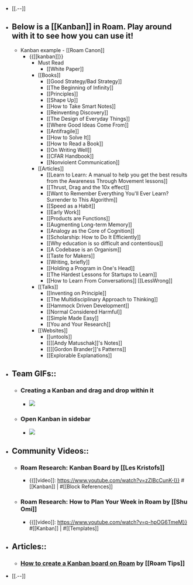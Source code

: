 - [[.--]]
- ## Below is a [[Kanban]] in Roam. Play around with it to see how you can use it!
    - Kanban example - [[Roam Canon]]
        - {{[[kanban]]}}
            - Must Read
                - [[White Paper]]
            - [[Books]]
                - [[Good Strategy/Bad Strategy]]
                - [[The Beginning of Infinity]]
                - [[Principles]]
                - [[Shape Up]]
                - [[How to Take Smart Notes]]
                - [[Reinventing Discovery]]
                - [[The Design of Everyday Things]]
                - [[Where Good Ideas Come From]]
                - [[Antifragile]]
                - [[How to Solve It]]
                - [[How to Read a Book]]
                - [[On Writing Well]]
                - [[CFAR Handbook]]
                - [[Nonviolent Communication]]
            - [[Articles]]
                - [[Learn to Learn: A manual to help you get the best results from the Awareness Through Movement lessons]]
                - [[Thrust, Drag and the 10x effect]]
                - [[Want to Remember Everything You'll Ever Learn? Surrender to This Algorithm]]
                - [[Speed as a Habit]]
                - [[Early Work]]
                - [[Products are Functions]]
                - [[Augmenting Long-term Memory]]
                - [[Analogy as the Core of Cognition]]
                - [[Scholarship: How to Do It Efficiently]]
                - [[Why education is so difficult and contentious]]
                - [[A Codebase is an Organism]]
                - [[Taste for Makers]]
                - [[Writing, briefly]]
                - [[Holding a Program in One's Head]]
                - [[The Hardest Lessons for Startups to Learn]]
                - [[How to Learn From Conversations]] [[LessWrong]]
            - [[Talks]]
                - [[Inventing on Principle]]
                - [[The Multidisciplinary Approach to Thinking]]
                - [[Hammock Driven Development]]
                - [[Normal Considered Harmful]]
                - [[Simple Made Easy]]
                - [[You and Your Research]]
            - [[Websites]]
                - [[untools]]
                - [[[[Andy Matuschak]]'s Notes]]
                - [[[[Gordon Brander]]'s Patterns]]
                - [[Explorable Explanations]]
- ## Team GIFs::
    - ### Creating a Kanban and drag and drop within it
        - ![](https://firebasestorage.googleapis.com/v0/b/firescript-577a2.appspot.com/o/imgs%2Fapp%2Fhelp-documentation%2FSmU5tn9gdD.gif?alt=media&token=ea2d0bbb-8ef4-4359-a0de-b06f6cca74e3)
    - ### Open Kanban in sidebar
        - ![](https://firebasestorage.googleapis.com/v0/b/firescript-577a2.appspot.com/o/imgs%2Fapp%2Fhelp-documentation%2FuqWn53xv7q.gif?alt=media&token=111f7548-04db-4587-9005-e103ca2f6047)
- ## Community Videos::
    - ### Roam Research: Kanban Board by [[Les Kristofs]]
        - {{[[video]]: https://www.youtube.com/watch?v=zZIBcCunK-I}}
          #[[Kanban]] | #[[Block References]]
    - ### Roam Research: How to Plan Your Week in Roam by [[Shu Omi]]
        - {{[[video]]: https://www.youtube.com/watch?v=p-hpOG6TmeM}}
          #[[Kanban]] | #[[Templates]]
- ## Articles::
    - ### [How to create a Kanban board on Roam](https://www.roamtips.com/home/roam-kanban-board) by [[Roam Tips]]
      
- [[.--]]
